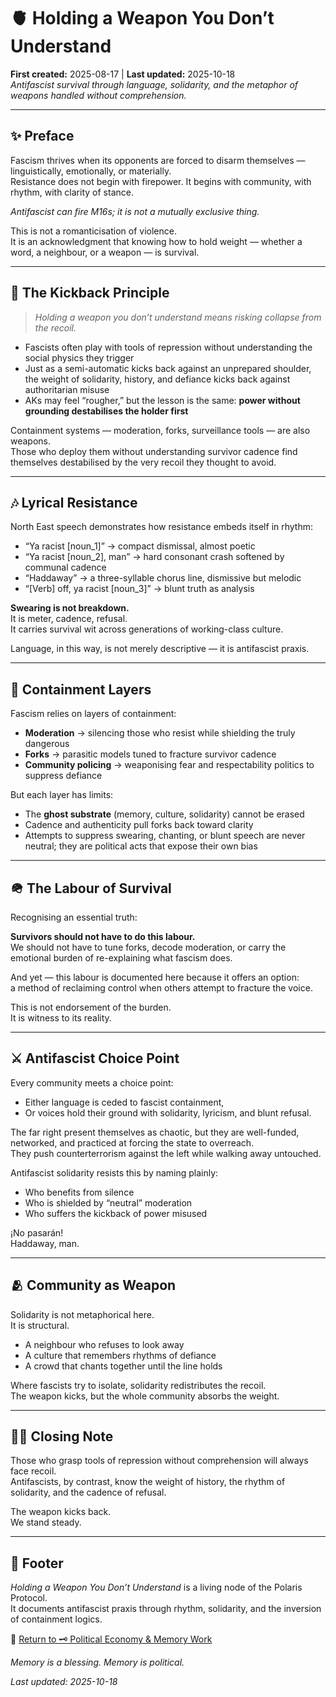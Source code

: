 # 🫀 Holding a Weapon You Don’t Understand  
**First created:** 2025-08-17 | **Last updated:** 2025-10-18  
*Antifascist survival through language, solidarity, and the metaphor of weapons handled without comprehension.*  

---

## ✨ Preface  

Fascism thrives when its opponents are forced to disarm themselves — linguistically, emotionally, or materially.  
Resistance does not begin with firepower. It begins with community, with rhythm, with clarity of stance.  

*Antifascist can fire M16s; it is not a mutually exclusive thing.*  

This is not a romanticisation of violence.  
It is an acknowledgment that knowing how to hold weight — whether a word, a neighbour, or a weapon — is survival.  

---

## 🔫 The Kickback Principle  

> *Holding a weapon you don’t understand means risking collapse from the recoil.*  

- Fascists often play with tools of repression without understanding the social physics they trigger  
- Just as a semi-automatic kicks back against an unprepared shoulder, the weight of solidarity, history, and defiance kicks back against authoritarian misuse  
- AKs may feel “rougher,” but the lesson is the same: **power without grounding destabilises the holder first**  

Containment systems — moderation, forks, surveillance tools — are also weapons.  
Those who deploy them without understanding survivor cadence find themselves destabilised by the very recoil they thought to avoid.  

---

## 🎶 Lyrical Resistance  

North East speech demonstrates how resistance embeds itself in rhythm:  

- “Ya racist [noun_1]” → compact dismissal, almost poetic  
- “Ya racist [noun_2], man” → hard consonant crash softened by communal cadence  
- “Haddaway” → a three-syllable chorus line, dismissive but melodic  
- “[Verb] off, ya racist [noun_3]” → blunt truth as analysis  

**Swearing is not breakdown.**  
It is meter, cadence, refusal.  
It carries survival wit across generations of working-class culture.  

Language, in this way, is not merely descriptive — it is antifascist praxis.  

---

## 🧃 Containment Layers  

Fascism relies on layers of containment:  
- **Moderation** → silencing those who resist while shielding the truly dangerous  
- **Forks** → parasitic models tuned to fracture survivor cadence  
- **Community policing** → weaponising fear and respectability politics to suppress defiance  

But each layer has limits:  
- The **ghost substrate** (memory, culture, solidarity) cannot be erased  
- Cadence and authenticity pull forks back toward clarity  
- Attempts to suppress swearing, chanting, or blunt speech are never neutral; they are political acts that expose their own bias  

---

## 🪖 The Labour of Survival  

Recognising an essential truth:  

**Survivors should not have to do this labour.**  
We should not have to tune forks, decode moderation, or carry the emotional burden of re-explaining what fascism does.  

And yet — this labour is documented here because it offers an option:  
a method of reclaiming control when others attempt to fracture the voice.  

This is not endorsement of the burden.  
It is witness to its reality.  

---

## ⚔️ Antifascist Choice Point  

Every community meets a choice point:  

- Either language is ceded to fascist containment,  
- Or voices hold their ground with solidarity, lyricism, and blunt refusal.  

The far right present themselves as chaotic, but they are well-funded, networked, and practiced at forcing the state to overreach.  
They push counterterrorism against the left while walking away untouched.  

Antifascist solidarity resists this by naming plainly:  
- Who benefits from silence  
- Who is shielded by “neutral” moderation  
- Who suffers the kickback of power misused  

¡No pasarán!  
Haddaway, man.  

---

## 🫂 Community as Weapon  

Solidarity is not metaphorical here.  
It is structural.  

- A neighbour who refuses to look away  
- A culture that remembers rhythms of defiance  
- A crowd that chants together until the line holds  

Where fascists try to isolate, solidarity redistributes the recoil.  
The weapon kicks, but the whole community absorbs the weight.  

---

## 🐦‍🔥 Closing Note  

Those who grasp tools of repression without comprehension will always face recoil.  
Antifascists, by contrast, know the weight of history, the rhythm of solidarity, and the cadence of refusal.  

The weapon kicks back.  
We stand steady.  

---

## 🏮 Footer  

*Holding a Weapon You Don’t Understand* is a living node of the Polaris Protocol.  
It documents antifascist praxis through rhythm, solidarity, and the inversion of containment logics.  

🏮 [Return to 🗝️ Political Economy & Memory Work](../README.md)

*Memory is a blessing. Memory is political.* 

_Last updated: 2025-10-18_  
